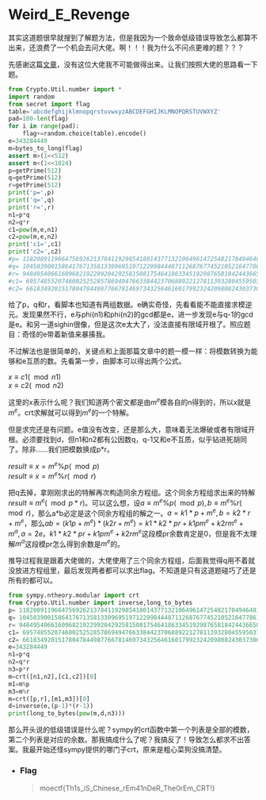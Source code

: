 # Weird_E_Revenge

其实这道题很早就搜到了解题方法，但是我因为一个致命低级错误导致怎么都算不出来，还浪费了一个机会去问大佬。啊！！！我为什么不问点更难的题？？？

先感谢这篇[文章](https://www.anquanke.com/post/id/164575)，没有这位大佬我不可能做得出来。让我们按照大佬的思路看一下题。

```python
from Crypto.Util.number import *
import random
from secret import flag
table='abcdefghijklmnopqrstuvwxyzABCDEFGHIJKLMNOPQRSTUVWXYZ'
pad=100-len(flag)
for i in range(pad):
    flag+=random.choice(table).encode()
e=343284449
m=bytes_to_long(flag)
assert m>(1<<512)
assert m<(1<<1024) 
p=getPrime(512)
q=getPrime(512)
r=getPrime(512)
print('p=',p)
print('q=',q)
print('r=',r)
n1=p*q
n2=q*r
c1=pow(m,e,n1)
c2=pow(m,e,n2)
print('c1=',c1)
print('c2=',c2)
#p= 11820891196647569262137841192985418014377132106496147254821784946481523526822939129065042819464351666077658751406165276121125571355594004514547517855730743
#q= 10450390015864176713581330969519712299844487112687677452105216477861582967322473997670559995588440097951786576039009337782247912476227937589298529580432797
#r= 9484954066160968219229920429258150817546418633451929876581842443665029377287119340232501682142185708534413073877473741393278935479791561681402673403009771
#c1= 69574855207460025252857869494766338442370688922127811393280455950372371842144946699073877876005649281006116543528211809466226185922844601714337317797534664683681334132261584497953105754257846471069875622054326463757746293958069752489458646460121725019594141157667480846709081917530190233900184428943585065316
#c2= 66183492015178047844987766781469734325646160179923242098082430373061510938987908656007752256556018402101435698352339429316390909525615464024332856855411414576031970267795270882896721069952171988506477519737923165566896609181813523905810373359029413963666924039857159685161563252396502381297700252749204993228
```

给了p，q和r，看脚本也知道有两组数据。e确实奇怪，先看看能不能直接求模逆元。发现果然不行，e与phi(n1)和phi(n2)的gcd都是e，进一步发现e与q-1的gcd是e。和另一道sighin很像，但是这次e太大了，没法直接有限域开根了。照应题目：奇怪的e带着新值来暴揍我。

不过解法也是很简单的，关键点和上面那篇文章中的题一模一样：将模数转换为能够和e互质的数。先看第一步，由脚本可以得出两个公式。

$x\equiv c1(\mod n1)$<br>
$x\equiv c2(\mod n2)$

这里的x表示什么呢？我们知道两个密文都是由$m^e$模各自的n得到的，所以x就是$m^e$。crt求解就可以得到$m^e$的一个特解。

但是求完还是有问题。e值没有改变，还是那么大，意味着无法爆破或者有限域开根。必须要找到d，但n1和n2都有公因数q，q-1又和e不互质，似乎钻进死胡同了。除非……我们把模数换成p*r。

$result\equiv x=m^e\%p(\mod p)$<br>
$result\equiv x=m^e\%r(\mod r)$

把q去掉，拿刚刚求出的特解再次构造同余方程组。这个同余方程组求出来的特解$result\equiv m^e (\mod p*r)$。可以这么想，设$a\equiv m^e\%p(\mod p),b\equiv m^e\%r(\mod r)$，那么a*b必定是这个同余方程组的解之一。$a=k1*p+m^e,b=k2*r+m^e$，那么$ab=(k1p+m^e)*(k2r+m^e)=k1*k2*pr+k1pm^e+k2rm^e+m^a,a=2e$。$k1*k2*pr+k1pm^e+k2rm^e$这段模pr余数肯定是0，但是我不太理解$m^a$这段模pr怎么得到余数是$m^e$的。

推导过程我是跟着大佬做的，大佬使用了三个同余方程组，后面我觉得q用不着就没放进方程组里，最后发现两者都可以求出flag。不知道是只有这道题碰巧了还是所有的都可以。

```python
from sympy.ntheory.modular import crt
from Crypto.Util.number import inverse,long_to_bytes
p= 11820891196647569262137841192985418014377132106496147254821784946481523526822939129065042819464351666077658751406165276121125571355594004514547517855730743
q= 10450390015864176713581330969519712299844487112687677452105216477861582967322473997670559995588440097951786576039009337782247912476227937589298529580432797
r= 9484954066160968219229920429258150817546418633451929876581842443665029377287119340232501682142185708534413073877473741393278935479791561681402673403009771
c1= 69574855207460025252857869494766338442370688922127811393280455950372371842144946699073877876005649281006116543528211809466226185922844601714337317797534664683681334132261584497953105754257846471069875622054326463757746293958069752489458646460121725019594141157667480846709081917530190233900184428943585065316
c2= 66183492015178047844987766781469734325646160179923242098082430373061510938987908656007752256556018402101435698352339429316390909525615464024332856855411414576031970267795270882896721069952171988506477519737923165566896609181813523905810373359029413963666924039857159685161563252396502381297700252749204993228
e=343284449
n1=p*q
n2=q*r
n3=p*r
m=crt([n1,n2],[c1,c2])[0]
m1=m%p
m3=m%r
m=crt([p,r],[m1,m3])[0]
d=inverse(e,(p-1)*(r-1))
print(long_to_bytes(pow(m,d,n3)))
```

那么开头说的低级错误是什么呢？sympy的crt函数中第一个列表是全部的模数，第二个列表是对应的余数。那我搞成什么了呢？我搞反了！导致怎么都求不出答案。我最开始还怪sympy提供的哪门子crt，原来是粗心菜狗没搞清楚。

- ### Flag
  > moectf{Th1s_iS_Chinese_rEm41nDeR_The0rEm_CRT!}